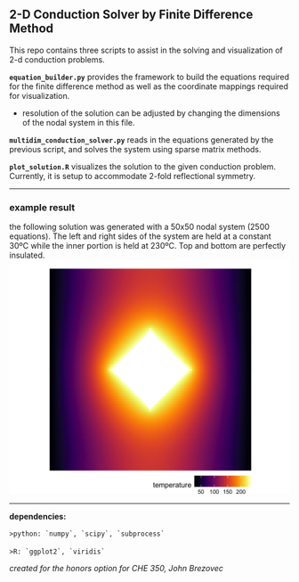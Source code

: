 2-D Conduction Solver by Finite Difference Method
-----------------------

This repo contains three scripts to assist in the solving and visualization
of 2-d conduction problems.

**`equation_builder.py`** provides the framework to build the equations
required for the finite difference method as well as the coordinate mappings
required for visualization.
  - resolution of the solution can be adjusted by changing the dimensions of the nodal system in this file.

**`multidim_conduction_solver.py`** reads in the equations generated by the
previous script, and solves the system using sparse matrix methods.

**`plot_solution.R`** visualizes the solution to the given conduction problem.
Currently, it is setup to accommodate 2-fold reflectional symmetry.

---
### example result
the following solution was generated with a 50x50 nodal system (2500 equations).
The left and right sides of the system are held at a constant 30ºC while the inner portion is held at 230ºC. Top and bottom are perfectly insulated.
![visualization example](https://github.com/johnbrezovec/2D_Conduction/blob/master/plot.png "example")

---
**dependencies:**

    >python: `numpy`, `scipy`, `subprocess`

    >R: `ggplot2`, `viridis`

_created for the honors option for CHE 350, John Brezovec_
